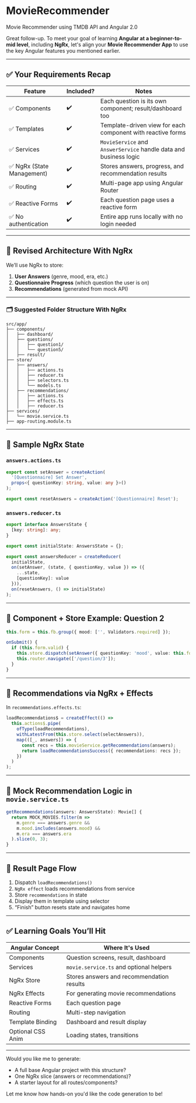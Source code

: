 # MovieRecommender
Movie Recommender using TMDB API and Angular 2.0

Great follow-up. To meet your goal of learning **Angular at a beginner-to-mid level**, including **NgRx**, let's align your **Movie Recommender App** to use the key Angular features you mentioned earlier.

---

## ✅ Your Requirements Recap

| Feature                   | Included? | Notes                                                             |
| ------------------------- | --------- | ----------------------------------------------------------------- |
| ✅ Components              | ✔️        | Each question is its own component; result/dashboard too          |
| ✅ Templates               | ✔️        | Template-driven view for each component with reactive forms       |
| ✅ Services                | ✔️        | `MovieService` and `AnswerService` handle data and business logic |
| ✅ NgRx (State Management) | ✔️        | Stores answers, progress, and recommendation results              |
| ✅ Routing                 | ✔️        | Multi-page app using Angular Router                               |
| ✅ Reactive Forms          | ✔️        | Each question page uses a reactive form                           |
| ✅ No authentication       | ✔️        | Entire app runs locally with no login needed                      |

---

## 🧠 Revised Architecture With **NgRx**

We’ll use NgRx to store:

1. **User Answers** (genre, mood, era, etc.)
2. **Questionnaire Progress** (which question the user is on)
3. **Recommendations** (generated from mock API)

---

### 🗂 Suggested Folder Structure With NgRx

```
src/app/
├── components/
│   ├── dashboard/
│   ├── questions/
│   │   ├── question1/
│   │   └── question5/
│   ├── result/
├── store/
│   ├── answers/
│   │   ├── actions.ts
│   │   ├── reducer.ts
│   │   ├── selectors.ts
│   │   └── models.ts
│   ├── recommendations/
│   │   ├── actions.ts
│   │   ├── effects.ts
│   │   ├── reducer.ts
├── services/
│   └── movie.service.ts
├── app-routing.module.ts
```

---

## 🔄 Sample NgRx State

### `answers.actions.ts`

```ts
export const setAnswer = createAction(
  '[Questionnaire] Set Answer',
  props<{ questionKey: string, value: any }>()
);

export const resetAnswers = createAction('[Questionnaire] Reset');
```

### `answers.reducer.ts`

```ts
export interface AnswersState {
  [key: string]: any;
}

export const initialState: AnswersState = {};

export const answersReducer = createReducer(
  initialState,
  on(setAnswer, (state, { questionKey, value }) => ({
    ...state,
    [questionKey]: value
  })),
  on(resetAnswers, () => initialState)
);
```

---

## 🧩 Component + Store Example: Question 2

```ts
this.form = this.fb.group({ mood: ['', Validators.required] });

onSubmit() {
  if (this.form.valid) {
    this.store.dispatch(setAnswer({ questionKey: 'mood', value: this.form.value.mood }));
    this.router.navigate(['/question/3']);
  }
}
```

---

## 🎥 Recommendations via NgRx + Effects

In `recommendations.effects.ts`:

```ts
loadRecommendations$ = createEffect(() =>
  this.actions$.pipe(
    ofType(loadRecommendations),
    withLatestFrom(this.store.select(selectAnswers)),
    map(([_, answers]) => {
      const recs = this.movieService.getRecommendations(answers);
      return loadRecommendationsSuccess({ recommendations: recs });
    })
  )
);
```

---

## 🧪 Mock Recommendation Logic in `movie.service.ts`

```ts
getRecommendations(answers: AnswersState): Movie[] {
  return MOCK_MOVIES.filter(m =>
    m.genre === answers.genre &&
    m.mood.includes(answers.mood) &&
    m.era === answers.era
  ).slice(0, 3);
}
```

---

## 🔁 Result Page Flow

1. Dispatch `loadRecommendations()`
2. `NgRx effect` loads recommendations from service
3. Store `recommendations` in state
4. Display them in template using selector
5. “Finish” button resets state and navigates home

---

## ✅ Learning Goals You’ll Hit

| Angular Concept   | Where It's Used                           |
| ----------------- | ----------------------------------------- |
| Components        | Question screens, result, dashboard       |
| Services          | `movie.service.ts` and optional helpers   |
| NgRx Store        | Stores answers and recommendation results |
| NgRx Effects      | For generating movie recommendations      |
| Reactive Forms    | Each question page                        |
| Routing           | Multi-step navigation                     |
| Template Binding  | Dashboard and result display              |
| Optional CSS Anim | Loading states, transitions               |

---

Would you like me to generate:

* A full base Angular project with this structure?
* One NgRx slice (answers or recommendations)?
* A starter layout for all routes/components?

Let me know how hands-on you'd like the code generation to be!
